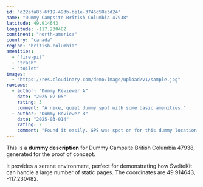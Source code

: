 ```yaml
---
id: "d22afa83-6f19-493b-be1e-3746d58e3d24"
name: "Dummy Campsite British Columbia 47938"
latitude: 49.914643
longitude: -117.230482
continent: "north-america"
country: "canada"
region: "british-columbia"
amenities:
  - "fire-pit"
  - "trash"
  - "toilet"
images:
  - "https://res.cloudinary.com/demo/image/upload/v1/sample.jpg"
reviews:
  - author: "Dummy Reviewer A"
    date: "2025-02-05"
    rating: 3
    comment: "A nice, quiet dummy spot with some basic amenities."
  - author: "Dummy Reviewer B"
    date: "2025-03-014"
    rating: 2
    comment: "Found it easily. GPS was spot on for this dummy location."
---
```


This is a **dummy description** for Dummy Campsite British Columbia 47938, generated for the proof of concept.

It provides a serene environment, perfect for demonstrating how SvelteKit can handle a large number of static pages. The coordinates are 49.914643, -117.230482.
